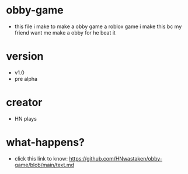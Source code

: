 # obby-game
- this file i make to make a obby game a roblox game i make this bc my friend want me make a obby for he beat it
# version
- v1.0
- pre alpha
# creator
- HN plays
# what-happens?
- click this link to know: https://github.com/HNwastaken/obby-game/blob/main/text.md
